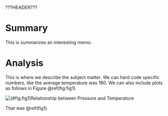 
???HEADER???



# Summary

This is summarizes an interesting memo.

# Analysis

This is where we describe the subject matter.  We can hard code specific numbers, like the average temperature was 180.  We can also include plots as follows in Figure \@ref(fig:fig1).

![(\#fig:fig1)Relationship between Pressure and Temperature](skeleton_files/figure-docx/fig1-1.png)

That was \@ref(fig1).
